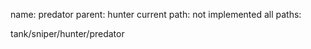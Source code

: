 name: predator
parent: hunter
current path: not implemented
all paths:

  tank/sniper/hunter/predator
